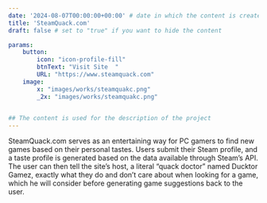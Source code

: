 ```yaml
---
date: '2024-08-07T00:00:00+00:00' # date in which the content is created - defaults to "today"
title: 'SteamQuack.com'
draft: false # set to "true" if you want to hide the content 

params:
    button:
        icon: "icon-profile-fill"
        btnText: "Visit Site  "
        URL: "https://www.steamquack.com"
    image:  
        x: "images/works/steamquakc.png"
        _2x: "images/works/steamquakc.png"
    

## The content is used for the description of the project
---
```


SteamQuack.com serves as an entertaining way for PC gamers to find new games based on their personal tastes. Users submit their Steam profile, and a
taste profile is generated based on the data available through Steam’s API. The user can then tell the site’s
host, a literal “quack doctor” named Ducktor Gamez, exactly what they do and don’t care about when looking
for a game, which he will consider before generating game suggestions back to the user.